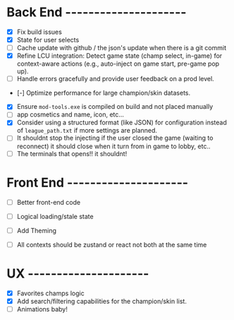 # Back End ---------------------

- [x] Fix build issues
- [x] State for user selects
- [ ] Cache update with github / the json's update when there is a git commit
- [x] Refine LCU integration: Detect game state (champ select, in-game) for context-aware actions (e.g., auto-inject on game start, pre-game pop up).
- [ ] Handle errors gracefully and provide user feedback on a prod level.

- [-] Optimize performance for large champion/skin datasets.
- [x] Ensure `mod-tools.exe` is compiled on build and not placed manually
- [ ] app cosmetics and name, icon, etc...
- [x] Consider using a structured format (like JSON) for configuration instead of `league_path.txt` if more settings are planned.
- [ ] It shouldnt stop the injecting if the user closed the game (waiting to reconnect) it should close when it turn from in game to lobby, etc..
- [ ] The terminals that opens!! it shouldnt!

# Front End ---------------------

- [ ] Better front-end code
- [ ] Logical loading/stale state

- [ ] Add Theming
- [ ] All contexts should be zustand or react not both at the same time

# UX ---------------------

- [x] Favorites champs logic
- [x] Add search/filtering capabilities for the champion/skin list.
- [ ] Animations baby!
